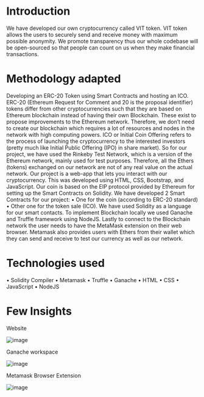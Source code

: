 # Introduction
We have developed our own cryptocurrency called VIT token. VIT token allows the users to securely send and receive money with maximum possible anonymity. We promote transparency thus our whole codebase will be open-sourced so that people can count on us when they make financial transactions.

# Methodology adapted
Developing an ERC-20 Token using Smart Contracts and hosting an ICO.
ERC-20 (Ethereum Request for Comment and 20 is the proposal identifier) tokens differ from other cryptocurrencies such that they are based on Ethereum blockchain instead of having their own Blockchain. These exist to propose improvements to the Ethereum network. Therefore, we don’t need to create our blockchain which requires a lot of resources and nodes in the network with high computing powers.
ICO or Initial Coin Offering refers to the process of launching the cryptocurrency to the interested investors (pretty much like Initial Public Offering (IPO) in share market).
So for our project, we have used the Rinkeby Test Network, which is a version of the Ethereum network, mainly used for test purposes. Therefore, all the Ethers (tokens) exchanged on our network are not of any real value on the actual network.
Our project is a web-app that lets you interact with our cryptocurrency. This was developed using HTML, CSS, Bootstrap, and JavaScript. Our coin is based on the EIP protocol provided by Ethereum for setting up the Smart Contracts on Solidity.
We have developed 2 Smart Contracts for our project:
  • One for the coin (according to ERC-20 standard)
  • Other one for the token sale (ICO).
We have used Solidity as a language for our smart contacts. To implement Blockchain locally we used Ganache and Truffle framework using NodeJS. Lastly to connect to the Blockchain network the user needs to have the MetaMask extension on their web browser. Metamask also provides users with Ethers from their wallet which they can send and receive to test our currency as well as our network.

# Technologies used
  • Solidity Compiler
  • Metamask
  • Truffle
  • Ganache
  • HTML
  • CSS
  • JavaScript
  • NodeJS
  
  # Few Insights
  
  Website
  
  ![image](https://user-images.githubusercontent.com/55598047/155832830-6f985323-730e-4679-87c5-2308764a3117.png)

  Ganache workspace
  
  ![image](https://user-images.githubusercontent.com/55598047/155832859-28d3a5ee-82c6-4939-86c5-8aa325308258.png)

  Metamask Browser Extension
  
  ![image](https://user-images.githubusercontent.com/55598047/155832872-e4eb96d4-a45f-460c-aff9-0f1f7fb80fc7.png)

